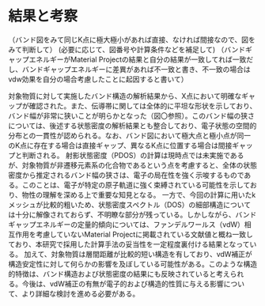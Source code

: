 # 結果と考察

（バンド図をみて同じK点に極大極小があれば直接、なければ間接なので、図をみて判断して）
(必要に応じて、図番号や計算条件などを補足して)
（バンドギャップエネルギーがMaterial Projectの結果と自分の結果が一致してれば一致だし、バンドギャップエネルギーに差異があれば不一致と書き、不一致の場合はvdw効果を自分の場合考慮したことに起因すると書いて）

対象物質に対して実施したバンド構造の解析結果から、X点において明確なギャップが確認された。また、伝導帯に関しては全体的に平坦な形状を示しており、バンド幅が非常に狭いことが明らかとなった（図〇参照）。このバンド幅の狭さについては、後述する状態密度の解析結果とも整合しており、電子状態の空間的分布との一貫性が認められる。なお、バンド図において極大点と極小点が同一のK点に存在する場合は直接ギャップ、異なるK点に位置する場合は間接ギャップと判断される。
射影状態密度（PDOS）の計算は現時点では未実施であるが、対象物質が非遷移元素系の化合物であるという点を考慮すると、全体の状態密度から推定されるバンド幅の狭さは、電子の局在性を強く示唆するものである。このことは、電子が特定の原子軌道に強く束縛されている可能性を示しており、物性の理解を深める上で重要な知見となる。
一方で、今回の計算に用いたkメッシュが比較的粗いため、状態密度スペクトル（DOS）の細部構造については十分に解像されておらず、不明瞭な部分が残っている。しかしながら、バンドギャップエネルギーの定量的傾向については、ファンデルワールス（vdW）相互作用を考慮していないMaterial Projectに掲載されている文献値と概ね一致しており、本研究で採用した計算手法の妥当性を一定程度裏付ける結果となっている。
加えて、対象物質は層間距離が比較的短い構造を有しており、vdW補正が構造安定性に対して何らかの影響を及ぼしている可能性がある。このような構造的特徴は、バンド構造および状態密度の結果にも反映されていると考えられる。今後は、vdW補正の有無が電子的および構造的性質に与える影響について、より詳細な検討を進める必要がある。
